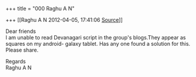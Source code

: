 +++
title = "000 Raghu A N"

+++
[[Raghu A N	2012-04-05, 17:41:06 [Source](https://groups.google.com/g/samskrita/c/XjGtqxbBW4E)]]



Dear friends  
I am unable to read Devanagari script in the group's blogs.They appear as squares on my android- galaxy tablet. Has any one found a solution for this. Please share.

Regards  
Raghu A N

